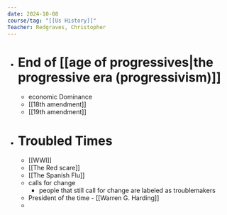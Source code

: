 ```yaml
---
date: 2024-10-08
course/tag: "[[Us History]]"
Teacher: Redgraves, Christopher
---
```

- # End of [[age of progressives|the progressive era (progressivism)]]
	- economic Dominance
	- [[18th amendment]]
	- [[19th amendment]]
- # Troubled Times
	- [[WWI]]
	- [[The Red scare]]
	- [[The Spanish Flu]]
	- calls for change
		- people that still call for change are labeled as troublemakers
	- President of the time - [[Warren G. Harding]]
	- 